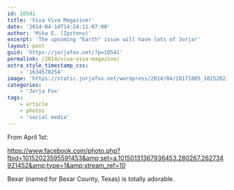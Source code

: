 ```yaml
---
id: 10541
title: 'Viva Viva Magazine!'
date: '2014-04-14T14:24:11-07:00'
author: 'Mika E. (Ipstenu)'
excerpt: 'The upcoming "Earth" issue will have lots of Jorja!'
layout: post
guid: 'https://jorjafox.net/?p=10541'
permalink: /2014/viva-viva-magazine/
astra_style_timestamp_css:
    - '1634578254'
image: 'https://static.jorjafox.net/wordpress/2014/04/10171005_10152023595591453_480623096_n.jpg'
categories:
    - 'Jorja Fox'
tags:
    - article
    - photos
    - 'social media'
---
```


From April 1st:

https://www.facebook.com/photo.php?fbid=10152023595591453&amp;set=a.10150131367936453.280267.262734921452&amp;type=1&amp;stream_ref=10

Bexar (named for Bexar County, Texas) is totally adorable.